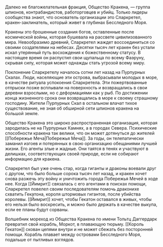 Далеко не благожелательная фракция, Общество Кракена, — группа шпионов, контрабандистов, работорговцев и убийц. Только лидеры сообщества знают, что основатель организации это Сларкретел, кракен-заклинатель, который живет в глубинах Бесследного Моря. 

Кракены это брошенные создания богов, оставленные после космической войны, которая бушевала на рассвете цивилизованного мира. Невообразимо древний, Сларкретел жаждет воссоединиться со своими создателями на небесах. Десятки тысяч лет кракен без устали искал утерянный путь восхождения к божественному статусу. В настоящее время он распустил свои щупальца по всему Фаэруну, скрывая силу, которая может однажды стать угрозой всему миру. 

Поклонение Сларкретелу началось сотни лет назад на Пурпурных Скалах. Люди, населяющие эти острова, выбрасывали молодых в море, в качестве ритуала успокоения Сларкретела. Эти пожертвованные отпрыски позже всплывали на поверхность и возвращались в свои деревни взрослыми, но с деформациями как у рыб. По достижении конца жизненного срока они возвращались в море к своему страшному господину. Жители Пурпурных Скал в остальном влачат тихое существование, не зная об обширной сети шпионов кракена на большой земле. 

Общество Кракена это широко распространенная организация, которая зародилась не на Пурпурных Камнях, а в городах Севера. Психические способности кракена так велики, что он может дотянуться до жителей [[Побережье Меча|Побережья Меча]]. За годы, он телепатически заманил изгоев и потерянных в свою организацию обещаниями лучшей жизни. Его агенты злые и жадные. Они таятся в тенях и участвуют в делишках, соответствующих своей природе, если не собирают информацию для кракена. 

Сларкретел был уже очень стар, когда гиганты и драконы воевали друг с другом, что было больше сорока тысяч лет назад, и кракен хочет снова разжечь эту войну и уничтожить города Побережья Мечей в ходе нее. Когда [[Йимрит]] связалась с его агентами в поисках помощи, Сларкретел повелел своим последователям помочь драконихе схватить Гекатона, короля штормовых гигантов, после убийства королевы. [[Йимрит]] хочет, чтобы Гекатон оставался в живых, чтобы его нельзя было воскресить, и можно было держать в качестве выкупа, если ее планы будут сорваны. 

Волшебник мореход из Общества Кракена по имени Тольтц Даггердарк превратил свой корабль, Моркот, в плавающую тюрьму. [[Король Гекатон]] скован цепями внутри и не может сбежать без посторонней помощи. Корабль плавает между островами Бесследного Моря, подальше от пытливых взглядов.